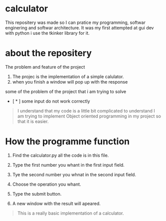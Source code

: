 # calculator
This repositery was made so I can pratice my programming, softwar enginering and softwar architecture.
It was my first attempted at gui dev with python i use the tkinker library for it.

# about the repositery
The problem and feature of the project

1. The projec is the implementation of a simple calulator.
  1. when you finish a window will pop up with the response
  
 some of the problem of the project that i am trying to solve
 - [ * ] some input do not work correctly



> I understand that my code is a little bit complicated to understand I am trying to implement Object oriented programming in my project so that it is easier.

# How the programme function
1. Find the calculator.py all the code is in this file.
1. Type the first number you whant in the first input field.
1. Tye the second number you whnat in the second input field.
1. Choose the operation you whant.
1. Type the submit button.

1. A new window with the result will apeared.

> This is a really basic implementation of a calculator.

